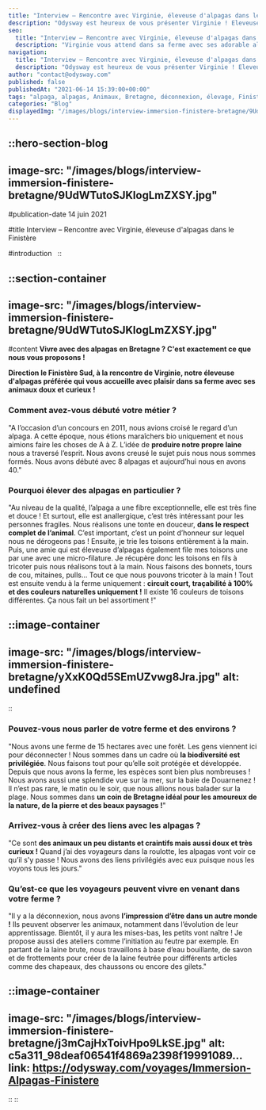 ```yaml
---
title: "Interview – Rencontre avec Virginie, éleveuse d'alpagas dans le Finistère"
description: "Odysway est heureux de vous présenter Virginie ! Eleveuse d’alpagas du côté de Quimper dans le Finistère Sud, elle vous attend dans sa ferme avec ses animaux doux et curieux !"
seo:
  title: "Interview – Rencontre avec Virginie, éleveuse d'alpagas dans le Finistère"
  description: "Virginie vous attend dans sa ferme avec ses adorable alpagas, doux et curieux !"
navigation:
  title: "Interview – Rencontre avec Virginie, éleveuse d'alpagas dans le Finistère"
  description: "Odysway est heureux de vous présenter Virginie ! Eleveuse d’alpagas du côté de Quimper dans le Finistère Sud, elle vous attend dans sa ferme avec ses animaux doux et curieux !"
author: "contact@odysway.com"
published: false
publishedAt: "2021-06-14 15:39:00+00:00"
tags: "alpaga, alpagas, Animaux, Bretagne, déconnexion, élevage, Finistère, France, immersion, nature, paysage, slow tourisme"
categories: "Blog"
displayedImg: "/images/blogs/interview-immersion-finistere-bretagne/9UdWTutoSJKlogLmZXSY.jpg"
---
```


::hero-section-blog
---
image-src: "/images/blogs/interview-immersion-finistere-bretagne/9UdWTutoSJKlogLmZXSY.jpg"
---
#publication-date
14 juin 2021

#title
Interview – Rencontre avec Virginie, éleveuse d'alpagas dans le Finistère

#introduction
 
::

::section-container
---
image-src: "/images/blogs/interview-immersion-finistere-bretagne/9UdWTutoSJKlogLmZXSY.jpg"
---
#content
**Vivre avec des alpagas en Bretagne ? C'est exactement ce que nous vous proposons !**

**Direction le Finistère Sud, à la rencontre de Virginie, notre éleveuse d'alpagas préférée qui vous accueille avec plaisir dans sa ferme avec ses animaux doux et curieux !**

### Comment avez-vous débuté votre métier ?

"A l’occasion d’un concours en 2011, nous avions croisé le regard d’un alpaga. A cette époque, nous étions maraîchers bio uniquement et nous aimions faire les choses de A à Z. L’idée de **produire notre propre laine** nous a traversé l’esprit. Nous avons creusé le sujet puis nous nous sommes formés. Nous avons débuté avec 8 alpagas et aujourd’hui nous en avons 40."

### Pourquoi élever des alpagas en particulier ?

"Au niveau de la qualité, l’alpaga a une fibre exceptionnelle, elle est très fine et douce ! Et surtout, elle est anallergique, c’est très intéressant pour les personnes fragiles. Nous réalisons une tonte en douceur, **dans le respect complet de l’animal**. C’est important, c’est un point d’honneur sur lequel nous ne dérogeons pas ! Ensuite, je trie les toisons entièrement à la main. Puis, une amie qui est éleveuse d’alpagas également file mes toisons une par une avec une micro-filature. Je récupère donc les toisons en fils à tricoter puis nous réalisons tout à la main. Nous faisons des bonnets, tours de cou, mitaines, pulls… Tout ce que nous pouvons tricoter à la main ! Tout est ensuite vendu à la ferme uniquement : **circuit court, traçabilité à 100% et des couleurs naturelles uniquement !** Il existe 16 couleurs de toisons différentes. Ça nous fait un bel assortiment !"

::image-container
---
image-src: "/images/blogs/interview-immersion-finistere-bretagne/yXxK0Qd5SEmUZvwg8Jra.jpg"
alt: undefined
---
::

### Pouvez-vous nous parler de votre ferme et des environs ?

"Nous avons une ferme de 15 hectares avec une forêt. Les gens viennent ici pour déconnecter ! Nous sommes dans un cadre où **la biodiversité est privilégiée**. Nous faisons tout pour qu’elle soit protégée et développée. Depuis que nous avons la ferme, les espèces sont bien plus nombreuses ! Nous avons aussi une splendide vue sur la mer, sur la baie de Douarnenez ! Il n’est pas rare, le matin ou le soir, que nous allions nous balader sur la plage. Nous sommes dans **un coin de Bretagne idéal pour les amoureux de la nature, de la pierre et des beaux paysages !**"

### Arrivez-vous à créer des liens avec les alpagas ?

"Ce sont **des animaux un peu distants et craintifs mais aussi doux et très curieux !** Quand j’ai des voyageurs dans la roulotte, les alpagas vont voir ce qu’il s'y passe ! Nous avons des liens privilégiés avec eux puisque nous les voyons tous les jours."

### Qu’est-ce que les voyageurs peuvent vivre en venant dans votre ferme ?

"Il y a la déconnexion, nous avons **l’impression d’être dans un autre monde !** Ils peuvent observer les animaux, notamment dans l’évolution de leur apprentissage. Bientôt, il y aura les mises-bas, les petits vont naître ! Je propose aussi des ateliers comme l’initiation au feutre par exemple. En partant de la laine brute, nous travaillons à base d’eau bouillante, de savon et de frottements pour créer de la laine feutrée pour différents articles comme des chapeaux, des chaussons ou encore des gilets."

::image-container
---
image-src: "/images/blogs/interview-immersion-finistere-bretagne/j3mCajHxToivHpo9LkSE.jpg"
alt: c5a311_98deaf06541f4869a2398f19991089...
link: https://odysway.com/voyages/Immersion-Alpagas-Finistere
---
::
::
